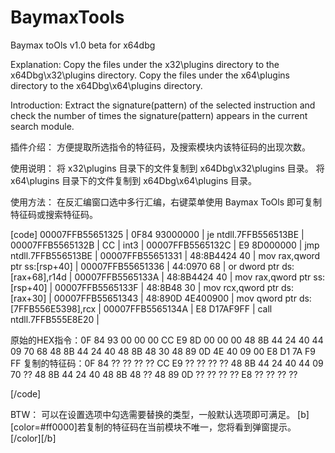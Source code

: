 # BaymaxTools
Baymax toOls v1.0 beta for x64dbg

Explanation:
Copy the files under the x32\plugins directory to the x64Dbg\x32\plugins directory.
Copy the files under the x64\plugins directory to the x64Dbg\x64\plugins directory.

Introduction:
Extract the signature(pattern) of the selected instruction and check the number of times the signature(pattern) appears in the current search module.

插件介绍：
方便提取所选指令的特征码，及搜索模块内该特征码的出现次数。

使用说明：
将 x32\plugins 目录下的文件复制到 x64Dbg\x32\plugins 目录。
将 x64\plugins 目录下的文件复制到 x64Dbg\x64\plugins 目录。

使用方法：
在反汇编窗口选中多行汇编，右键菜单使用 Baymax ToOls 即可复制特征码或搜索特征码。

[code]
00007FFB55651325  | 0F84 93000000                  | je ntdll.7FFB556513BE                       |
00007FFB5565132B  | CC                             | int3                                        |
00007FFB5565132C  | E9 8D000000                    | jmp ntdll.7FFB556513BE                      |
00007FFB55651331  | 48:8B4424 40                   | mov rax,qword ptr ss:[rsp+40]               |
00007FFB55651336  | 44:0970 68                     | or dword ptr ds:[rax+68],r14d               |
00007FFB5565133A  | 48:8B4424 40                   | mov rax,qword ptr ss:[rsp+40]               |
00007FFB5565133F  | 48:8B48 30                     | mov rcx,qword ptr ds:[rax+30]               |
00007FFB55651343  | 48:890D 4E400900               | mov qword ptr ds:[7FFB556E5398],rcx         |
00007FFB5565134A  | E8 D17AF9FF                    | call ntdll.7FFB555E8E20                     |

原始的HEX指令：0F 84 93 00 00 00 CC E9 8D 00 00 00 48 8B 44 24 40 44 09 70 68 48 8B 44 24 40 48 8B 48 30 48 89 0D 4E 40 09 00 E8 D1 7A F9 FF
复制的特征码：0F 84 ?? ?? ?? ?? CC E9 ?? ?? ?? ?? 48 8B 44 24 40 44 09 70 ?? 48 8B 44 24 40 48 8B 48 ?? 48 89 0D ?? ?? ?? ?? E8 ?? ?? ?? ?? 

[/code]

BTW：
可以在设置选项中勾选需要替换的类型，一般默认选项即可满足。
[b][color=#ff0000]若复制的特征码在当前模块不唯一，您将看到弹窗提示。[/color][/b]
